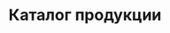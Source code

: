 ---
layout: production
title: "Каталог продукции"
description: "Внимание! В каталоге указаны оптовые цены (заказ от 30шт любых наименований) с НДС 20%."
metadescription: "ХаусФреш | Маффины, Хлеб, Чиабатта, Булочки, Мини багеты, Сэндвичи, Торты, Салаты, Комплексные обеды, Собственное производство, Минск Беларусь"
sitetitle: "Сэндвичи, Торты, Выпечка, Салаты, Обеды | ХаусФреш"
category:
- categoryTitle: Сэндвичи запеченные
  issueDate: "Срок хранения и реализации: охлажденные сэндвичи: при t°: от +2°Cдо +6°C - 12 часов; замороженные сэндвичи: при t°-18°C- 30 суток, после разморозки при t°: от +2°Cдо +6°C - 12 часов"
  categoryId: sandwich
  items:
  - itemTitle: Сэндвич с ветчиной на светлом багете
    itemCooledID: "0031"
    itemFrozenID: "0032"	
    itemSubTitle: охлаждённый/замороженный
    itemImg: /img/catalog/sandwich/1.jpg
    itemImgAlt: Сэндвич запеченный с ветчиной | ХаусФреш
    itemIngredients: Багет «Белый» с кунжутом, сыр Сулугуни, сыр плавленый, ветчина к/в, огурец свежий, помидор свежий, салат "Айсберг", майонез.
    itemWeight: 250
    itemPrice: 2.82
  - itemTitle: Сэндвич с ветчиной на тёмном багете
    itemCooledID: "0033"
    itemFrozenID: "0034"
    itemSubTitle: охлаждённый/замороженный
    itemImg: /img/catalog/sandwich/1.jpg
    itemImgAlt: Сэндвич запеченный с ветчиной | ХаусФреш
    itemIngredients: Багет «Прованский» темный, сыр Сулугуни, сыр плавленый, ветчина к/в, огурец свежий, помидор свежий, салат "Айсберг", майонез.
    itemWeight: 250
    itemPrice: 2.82
  - itemTitle: Сэндвич с говядиной на светлом багете
    itemCooledID: "0027"
    itemFrozenID: "0028"
    itemSubTitle: охлаждённый/замороженный
    itemImg: /img/catalog/sandwich/2.jpg
    itemImgAlt: Сэндвич запеченный с говядиной | ХаусФреш
    itemIngredients: Багет «Белый» с кунжутом, сыр Голландский, сыр плавленый, огурец свежий, помидор свежий, капуста пряная, майонез, кетчуп, говядина к/в.
    itemWeight: 250
    itemPrice: 2.94
  - itemTitle: Сэндвич с говядиной на тёмном багете
    itemCooledID: "0029"
    itemFrozenID: "0030"
    itemSubTitle: охлаждённый/замороженный
    itemImg: /img/catalog/sandwich/2.jpg
    itemImgAlt: Сэндвич запеченный с говядиной | ХаусФреш
    itemIngredients: Багет «Прованский» темный, сыр Голландский, сыр плавленый, огурец свежий, помидор свежий, капуста пряная, майонез, кетчуп, говядина к/в.
    itemWeight: 250
    itemPrice: 2.94
  - itemTitle: Сэндвич с салями на светлом багете
    itemCooledID: "0023"
    itemFrozenID: "0024"
    itemSubTitle: охлаждённый/замороженный
    itemImg: /img/catalog/sandwich/3.jpg
    itemImgAlt: Сэндвич запеченный с салями | ХаусФреш
    itemIngredients: Багет «Белый» с кунжутом, сыр Голландский твёрдый, колбаса салями с/к, капуста пекинская, огурцы маринованные, морковь по-корейски, майонез, сыр плавленый, лук красный.
    itemWeight: 250
    itemPrice: 2.82
  - itemTitle: Сэндвич с салями на тёмном багете
    itemCooledID: "0025"
    itemFrozenID: "0026"
    itemSubTitle: охлаждённый/замороженный
    itemImg: /img/catalog/sandwich/3.jpg
    itemImgAlt: Сэндвич запеченный с салями | ХаусФреш
    itemIngredients: Багет «Прованский» темный, сыр Голландский твёрдый, колбаса салями с/к, капуста пекинская, огурцы маринованные, морковь по-корейски, майонез, сыр плавленый, лук красный.
    itemWeight: 250
    itemPrice: 2.82
  - itemTitle: Сэндвич с курицей на светлом багете
    itemCooledID: "0019"
    itemFrozenID: "0020"
    itemSubTitle: охлаждённый/замороженный
    itemImg: /img/catalog/sandwich/4.jpg
    itemImgAlt: Сэндвич запеченный с курицей | ХаусФреш
    itemIngredients: Багет «Белый» с кунжутом, сыр Голландский, сыр плавленый, огурец свежий, лист салата «Айсберг», кукуруза консервированная, соус «Чесночный», рулет куриный.
    itemWeight: 250
    itemPrice: 2.82
  - itemTitle: Сэндвич с курицей на тёмном багете
    itemCooledID: "0021"
    itemFrozenID: "0022"
    itemSubTitle: охлаждённый/замороженный
    itemImg: /img/catalog/sandwich/4.jpg
    itemImgAlt: Сэндвич запеченный с курицей | ХаусФреш
    itemIngredients: Багет «Прованский» темный, сыр Голландский, сыр плавленый, огурец свежий, лист салата «Айсберг», кукуруза консервированная, соус «Чесночный», рулет куриный.
    itemWeight: 250
    itemPrice: 2.82
  - itemTitle: Сэндвич «Нежная курочка» на светлом багете
    itemCooledID: "0082"
    itemFrozenID: "0083"
    itemSubTitle: охлаждённый/замороженный
    itemImg: /img/catalog/sandwich/9.jpg
    itemImgAlt: Сэндвич запеченный Нежная курочка | ХаусФреш
    itemIngredients: Багет «Белый» с кунжутом, сыр Голландский твердый, ветчина куриная, капуста «Пекинская», перец болгарский свежий, оливки б/к, сыр плавленый, майонез, укроп.
    itemWeight: 250
    itemPrice: 2.82
  - itemTitle: Сэндвич «Нежная курочка» на тёмном багете
    itemCooledID: "0094"
    itemFrozenID: "0095"
    itemSubTitle: охлаждённый/замороженный
    itemImg: /img/catalog/sandwich/9.jpg
    itemImgAlt: Сэндвич запеченный Нежная курочка | ХаусФреш
    itemIngredients: Багет «Прованский» темный, сыр Голландский твердый, ветчина куриная, капуста «Пекинская», перец болгарский свежий, оливки б/к, сыр плавленый, майонез, укроп.
    itemWeight: 250
    itemPrice: 2.82
  - itemTitle: Сэндвич «Калифорния» на светлом багете
    itemCooledID: "0084"
    itemFrozenID: "0085"
    itemSubTitle: охлаждённый/замороженный
    itemImg: /img/catalog/sandwich/9.jpg
    itemImgAlt: Сэндвич запеченный Калифорния | ХаусФреш
    itemIngredients: Багет «Белый» с кунжутом, форель или семга сл/сол., сыр твердый, сыр плавленый, томаты свежие, салат «Айсберг», майонез, соус «Песто».
    itemWeight: 250
    itemPrice: 4.80
  - itemTitle: Сэндвич «Калифорния» на тёмном багете
    itemCooledID: "0096"
    itemFrozenID: "0097"
    itemSubTitle: охлаждённый/замороженный
    itemImg: /img/catalog/sandwich/9.jpg
    itemImgAlt: Сэндвич запеченный Калифорния | ХаусФреш
    itemIngredients: Багет «Прованский» темный, форель или семга сл/сол., сыр твердый, сыр плавленый, томаты свежие, салат «Айсберг», майонез, соус «Песто».
    itemWeight: 250
    itemPrice: 4.80
  - itemTitle: Сэндвич «Пикантный» на светлом багете
    itemCooledID: "0086"
    itemFrozenID: "0087"
    itemSubTitle: охлаждённый/замороженный
    itemImg: /img/catalog/sandwich/9.jpg
    itemImgAlt: Сэндвич запеченный Пикантный | ХаусФреш
    itemIngredients: Багет «Белый» с кунжутом, сыр Голландский твердый, грудка куриная копченая, капуста «Пекинская», огурцы маринованные, соус «Песто», майонез, имбирь маринованный.
    itemWeight: 250
    itemPrice: 2.94
  - itemTitle: Сэндвич «Пикантный» на тёмном багете
    itemCooledID: "0098"
    itemFrozenID: "0099"
    itemSubTitle: охлаждённый/замороженный
    itemImg: /img/catalog/sandwich/9.jpg
    itemImgAlt: Сэндвич запеченный Пикантный | ХаусФреш
    itemIngredients: Багет «Прованский» темный, сыр Голландский твердый, грудка куриная копченая, капуста «Пекинская», огурцы маринованные, соус «Песто», майонез, имбирь маринованный.
    itemWeight: 250
    itemPrice: 2.94
  - itemTitle: Сэндвич «Охотничий» на светлом багете
    itemCooledID: "0067"
    itemFrozenID: "0068"
    itemSubTitle: охлаждённый/замороженный
    itemImg: /img/catalog/sandwich/9.jpg
    itemImgAlt: Сэндвич запеченный Охотничий | ХаусФреш
    itemIngredients: Багет «Белый» с кунжутом, сыр Голландский твердый, сыр плавленый, капуста «Пекинская», томаты свежие, перец болгарский свежий, майонез, соус «Чесночный», колбаски «Охотничьи».
    itemWeight: 250
    itemPrice: 2.94
  - itemTitle: Сэндвич «Охотничий» на тёмном багете
    itemCooledID: "0092"
    itemFrozenID: "0093"
    itemSubTitle: охлаждённый/замороженный
    itemImg: /img/catalog/sandwich/9.jpg
    itemImgAlt: Сэндвич запеченный Охотничий | ХаусФреш
    itemIngredients: Багет «Прованский» темный, сыр Голландский твердый, сыр плавленый, капуста «Пекинская», томаты свежие, перец болгарский свежий, майонез, соус «Чесночный», колбаски «Охотничьи».
    itemWeight: 250
    itemPrice: 2.94
- categoryTitle: Французские мини багеты запеченные
  issueDate: "Срок хранения и реализации: охлажденные без заморозки - при t°: от +2°Cдо +6°C - 12 часов, замороженные - при t°при -18°C- 30 суток, после разморозки - при t°: от +2°Cдо +6°C - 12 часов"
  categoryId: fr-baguette
  items:
  - itemTitle: Светлый багет, фаршированный курицей и грибами
    itemCooledID: "0015"
    itemFrozenID: "0016"
    itemSubTitle: охлаждённый/замороженный
    itemImg: /img/catalog/fr-baguette/фарш багет курица грибы на светлом багете.jpg
    itemImgAlt: Французский мини багет запеченный фаршированный курицей и грибами на светлом багете | ХаусФреш
    itemIngredients: Багет «Белый» с кунжутом, филе куриное, шампиньоны маринованные, сыр «Голландский», лук репчатый, петрушка свежая, горчица, майонез, масло растительное. 
    itemWeight: 185
    itemPrice: 2.64
  - itemTitle: Тёмный багет, фаршированный курицей и грибами
    itemCooledID: "0017"
    itemFrozenID: "0018"
    itemSubTitle: охлаждённый/замороженный
    itemImg: /img/catalog/fr-baguette/фарш багет курица грибы на тёмном багете.jpg
    itemImgAlt: Французский мини багет запеченный фаршированный курицей и грибами на тёмном багете | ХаусФреш
    itemIngredients: Багет «Прованский» темный, филе куриное, шампиньоны маринованные, сыр «Голландский», лук репчатый, петрушка свежая, горчица, майонез, масло растительное. 
    itemWeight: 185
    itemPrice: 2.64
  - itemTitle: Светлый багет с начинкой из ветчины и сыра
    itemCooledID: "0011"
    itemFrozenID: "0012"
    itemSubTitle: охлаждённый/замороженный
    itemImg: /img/catalog/fr-baguette/фарш багет ветчина сыр на светлом багете.jpg
    itemImgAlt: Французский мини багет запеченный с начинкой из ветчины и сыра на светлом багете | ХаусФреш
    itemIngredients: Багет «Белый» с кунжутом, ветчина копчёно-варёная, огурец маринованный, томаты свежие, сыр, майонез, кетчуп, петрушка свежая. 
    itemWeight: 185
    itemPrice: 2.64
  - itemTitle: Тёмный багет с начинкой из ветчины и сыра
    itemCooledID: "0013"
    itemFrozenID: "0014"
    itemSubTitle: охлаждённый/замороженный
    itemImg: /img/catalog/fr-baguette/фарш багет ветчина сыр на тёмном багете.jpg
    itemImgAlt: Французский мини багет запеченный с начинкой из ветчины и сыра на тёмном багете | ХаусФреш
    itemIngredients: Багет «Прованский» темный, ветчина копчёно-варёная, огурец маринованный, томаты свежие, сыр, майонез, кетчуп, петрушка свежая.  
    itemWeight: 185	
    itemPrice: 2.64
- categoryTitle: Чиабатта и булочки
  issueDate: "Срок хранения и реализации: охлажденные- 48 часов, замороженные - при t°при -18°C- 30 суток, после разморозки - 48 часов"
  categoryId: bread
  items:
  - itemTitle: Булочка «Французская» светлая
    itemCooledID: "0078"
    itemFrozenID: "0079"
    itemSubTitle: охлаждённая/замороженная
    itemImg: /img/catalog/bread/булочка французская светлая.jpg
    itemImgAlt: Булочка «Французская» светлая | ХаусФреш
    itemIngredients: Мука пшеничная высший сорт, концентрат «ржаные булочки 10%», сахар-песок, маргарин, дрожжи хлебопекарные прессованные, кориандр, экстракт солодовый жидкий «Барлей мальт экстракт экстра дарк» (Barley Malt Extract Extra Dark) 
    itemWeight: 50
    itemPrice: 0.30
  - itemTitle: Булочка «Французская» тёмная с посыпкой
    itemCooledID: "0080"
    itemFrozenID: "0081"
    itemSubTitle: охлаждённая/замороженная
    itemImg: /img/catalog/bread/булочка французская тёмная.jpg
    itemImgAlt: Булочка «Французская» тёмная | ХаусФреш
    itemIngredients: Мука пшеничная высший сорт, солод темный, концентрат «ржаные булочки 10%», сахар-песок, маргарин, дрожжи хлебопекарные прессованные, кориандр, экстракт солодовый жидкий «Барлей мальт экстракт экстра дарк»(Barley Malt Extract Extra Dark) 
    itemWeight: 50
    itemPrice: 0.30
  - itemTitle: Чиабатта темный
    itemCooledID: "0090"
    itemFrozenID: "0091"
    itemSubTitle: охлаждённый/замороженный
    itemImg: /img/catalog/bread/чиабата темный.jpg
    itemImgAlt: Чиабатта тёмный | ХаусФреш
    itemIngredients: Мука пшеничная высший сорт, концентрат «ржаные булочки 10%», дрожжи хлебопекарные прессованные, мука ржаная хлебопекарная (на разделку), масло растительное 
    itemWeight: 150
    itemPrice: 0.72
  - itemTitle: Чиабатта темный
    itemCooledID: "0075"
    itemFrozenID: "0076"
    itemSubTitle: охлаждённый/замороженный
    itemImg: /img/catalog/bread/чиабата темный.jpg
    itemImgAlt: Чиабатта тёмный | ХаусФреш
    itemIngredients: Мука пшеничная высший сорт, концентрат «ржаные булочки 10%», дрожжи хлебопекарные прессованные, мука ржаная хлебопекарная (на разделку), масло растительное 
    itemWeight: 250
    itemPrice: 1.38
  - itemTitle: Чиабатта светлый
    itemCooledID: "0088"
    itemFrozenID: "0089"  
    itemSubTitle: охлаждённый/замороженный
    itemImg: /img/catalog/bread/чиабата светлый.jpg
    itemImgAlt: Чиабатта светлый | ХаусФреш
    itemIngredients: Мука пшеничная высший сорт, смесь для х/б изделий «Pane avena» (Пане Авена), мука ржаная хлебопекарная обдирная, масло подсолнечное рафинированное дезодорированное, дрожжи хлебопекарные сухие 
    itemWeight: 150
    itemPrice: 0.66
  - itemTitle: Чиабатта светлый
    itemCooledID: "0073"
    itemFrozenID: "0074" 
    itemSubTitle: охлаждённый/замороженный
    itemImg: /img/catalog/bread/чиабата светлый.jpg
    itemImgAlt: Чиабатта светлый | ХаусФреш
    itemIngredients: Мука пшеничная высший сорт, смесь для х/б изделий «Pane avena» (Пане Авена), мука ржаная хлебопекарная обдирная, масло подсолнечное рафинированное дезодорированное, дрожжи хлебопекарные сухие 
    itemWeight: 250
    itemPrice: 1.32
- categoryTitle: Багеты 
  issueDate: "Срок хранения и реализации: охлажденные - 48 часов, замороженные - при t°при -18°C- 30 суток, после разморозки- 48 часов"
  categoryId: baguette
  items:
  - itemTitle: Багет «Белый» с кунжутом
    itemCooledID: "0001"
    itemFrozenID: "0002"
    itemSubTitle: охлаждённый/замороженный
    itemImg: /img/catalog/baguette/белый с кунжутом.jpg
    itemImgAlt: Багет белый с кунжутом | ХаусФреш
    itemIngredients: Мука, сахар, соль, дрожжи, мегостабил (улучшитель), маргарин, сухое молоко, вода, кунжут 
    itemWeight: 170
    itemPrice: 0.84
  - itemTitle: Багет «Прованский» темный
    itemCooledID: "0003"
    itemFrozenID: "0004"
    itemSubTitle: охлаждённый/замороженный
    itemImg: /img/catalog/baguette/прованский тёмный.jpg
    itemImgAlt: Багет прованский тёмный | ХаусФреш
    itemIngredients: Мука, семена подсолнуха, солод темный, вода, мегостабил (улучшитель), сахар, соль, дрожжи, овсяные хлопья, отруби пшеничные 
    itemWeight: 180
    itemPrice: 0.72
  - itemTitle: Багет «Фитнес» с морковью
    itemCooledID: "0009"
    itemFrozenID: "0010"
    itemSubTitle: охлаждённый/замороженный
    itemImg: /img/catalog/baguette/фитнес с морковью.jpg
    itemImgAlt: Багет фитнес с морковью | ХаусФреш
    itemIngredients: Мука, отруби пшеничные, кунжут, вода, мегостабил (улучшитель), клейковина, дрожжи, сахар, соль, солод светлый, солод темный, морковь свежая 
    itemWeight: 220
    itemPrice: 0.72
  - itemTitle: Багет «Зеленый» со шпинатом 
    itemCooledID: "0007"
    itemFrozenID: "0008"
    itemSubTitle: охлаждённый/замороженный
    itemImg: /img/catalog/baguette/зелёный со шпинатом.jpg
    itemImgAlt: Багет зелёный со шпинатом | ХаусФреш
    itemIngredients: Мука, сахар, соль, дрожжи, мегостабил (улучшитель), маргарин, сухое молоко, вода, шпинат замороженный 
    itemWeight: 180
    itemPrice: 0.84
  - itemTitle: Багет «Красный» с паприкой 
    itemCooledID: "0005"
    itemFrozenID: "0006"
    itemSubTitle: охлаждённый/замороженный
    itemImg: /img/catalog/baguette/красный с паприкой.jpg
    itemImgAlt: Багет красный с паприкой | ХаусФреш
    itemIngredients: Мука, сахар, соль, дрожжи, мегостабил (улучшитель), маргарин, сухое молоко, вода, паприка молотая(пряность) 
    itemWeight: 185
    itemPrice: 0.84
- categoryTitle: Торты
  issueDate: "Срок хранения и реализации: охлажденные без заморозки - при t°: от +2°Cдо +6°C - 5 суток, замороженные десерты - при t°при -18°C- 90 суток, после разморозки - при t°: от +2°Cдо +6°C - 5 суток"
  categoryId: cake
  items:
  - itemTitle: Торт «Фруктовый»
    itemCooledID: "0043"
    itemFrozenID: "0044"
    itemType: cake
    itemSubTitle: охлаждённый/замороженный
    itemImg: /img/catalog/cake/фруктовый.jpg
    itemImgAlt: Торт фруктовый | ХаусФреш
    itemIngredients: Мука пшеничная, сахар, крем на раст. маслах, меланж, паста кондитерская «Йогуртово-клубничная», вода, смесь для кондитерских изделий, сухая смесь для приготовления крема, коньяк или бренди или вино десертное, ароматизатор пищевой идентичный натуральному «Ром», начинка сахарная, конфитюр «Брусничный» термостабильный, кондитерский гель белый шоколад, глазури жировые, кондитерские и какаосодержащие, арахис жареные лепестки
    itemWeight: 1200
    itemPrice: 18.60
  - itemTitle: Торт «Морковный»
    itemCooledID: "0053"
    itemFrozenID: "0054"
    itemType: cake
    itemSubTitle: охлаждённый/замороженный
    itemImg: /img/catalog/cake/морковный.jpg
    itemImgAlt: Торт морковный | ХаусФреш
    itemIngredients: Мука пшеничная, сахар, крем на растительных маслах, вода питьевая, морковь свежая, сыр «Маскарпоне», масло подсолнечное рафинированное, ядро грецкого ореха, пудра сахарная, яйца куриные пищевые,корица
    itemWeight: 1200
    itemPrice: 18.24
  - itemTitle: Торт «Три шоколада»
    itemCooledID: "0049"
    itemFrozenID: "0050"
    itemType: cake
    itemSubTitle: охлаждённый/замороженный
    itemImg: /img/catalog/cake/3 шоколада.jpg
    itemImgAlt: Торт Три шоколада | ХаусФреш
    itemIngredients: Мука пшеничная, сахар, маргарин, меланж, паста кондитерская шоколадная, помадка (сахарная) в порошке белая, вода, смесь для кондитерских изделий, коньяк или бренди или вино десертное, какао-порошок, ароматизатор пищевой идентичный натуральному «Ром», сироп сахарный, кондитерский гель шоколадный, фруктовая начинка «Конфитюр вишня», глазури жировые, кондитерские и какаосодержащие
    itemWeight: 1200
    itemPrice: 18.24
  - itemTitle: Торт «Зеленый чай с белым шоколадом»
    itemCooledID: "0051"
    itemFrozenID: "0052"
    itemType: cake
    itemSubTitle: охлаждённый/замороженный
    itemImg: /img/catalog/cake/зеленый чай.jpg
    itemImgAlt: Торт Зелёный чай с белым шоколадом | ХаусФреш
    itemIngredients: Мука пшеничная высший сорт, крем на растительных маслах, сахар, меланж, вода, сухая смесь для приготовления крема, смесь для кондитерских изделий, какао-порошок, коньяк или бренди или вино десертное, ароматизатор пищевой идентичный натуральному «Ром», кондитерский гель белый шоколад, конфитюр «Грушевый» термостабильный, глазури жировые, кондитерские и какаосодержащие 
    itemWeight: 1200
    itemPrice: 18.24
  - itemTitle: Торт «Шоколадный Брауни»
    itemCooledID: "0065"
    itemFrozenID: "0066"
    itemType: cake
    itemSubTitle: охлаждённый/замороженный
    itemImg: /img/catalog/cake/шокол брауни.jpg
    itemImgAlt: Торт Шоколадный брауни | ХаусФреш
    itemIngredients: Мука пшеничная высший сорт, сахар, масло подсолнечное рафинированное дезодорированое, вода, яйца куриные пищевые, смесь Коро-левский шоко-маффин, глазурь кондитерская какао-содержащая, арахис жареный (лепестки), кондитерский гель шоколадный (Royal Miroir Chocolate)
    itemWeight: 1000
    itemPrice: 16.20
  - itemTitle: Торт «Ореховый Сара Бернар»
    itemCooledID: "0055"
    itemFrozenID: "0056"
    itemType: cake
    itemSubTitle: охлаждённый/замороженный
    itemImg: /img/catalog/cake/ореховый.jpg
    itemImgAlt: Торт ореховый Сара Бернар | ХаусФреш
    itemIngredients: Мука пшеничная высший сорт, сахар, крем на растительных маслах, меланж, паста кондитерская ореховая, вода, смесь для кондитерских изделий, сухая смесь для приготовления крема, коньяк или бренди или вино десертное, ароматизатор пищевой идентичный натуральному «Ром», начинка сахарная, конфитюр грушевый термостабильный, кондитерский гель белый шоколад, глазури жировые, кондитерские и какаосодержащие  
    itemWeight: 1200
    itemPrice: 18.60
  - itemTitle: Торт «Наполеон»
    itemCooledID: "0057"
    itemFrozenID: "0058"
    itemType: cake
    itemSubTitle: охлаждённый/замороженный
    itemImg: /img/catalog/cake/наполеон.jpg
    itemImgAlt: Торт Наполеон | ХаусФреш
    itemIngredients: Мука пшеничная высший сорт, сливки растительные, масло сливочное, вода питьевая, крем для выпечки «Вена», меланж, соль, кислота лимонная 
    itemWeight: 1200
    itemPrice: 14.04
  - itemTitle: Торт «Медовик»
    itemCooledID: "0059"
    itemFrozenID: "0060"
    itemType: cake
    itemSubTitle: охлаждённый/замороженный
    itemImg: /img/catalog/cake/медовик.jpg
    itemImgAlt: Торт Медовик | ХаусФреш
    itemIngredients: Мука пшеничная высший сорт, яйца куриные пищевые, сироп сахарный, масло подсолнечное рафинированное дезодорированое, сахар, вода питьевая, крем для выпечки, комплексная пищевая добавка или смесь для мучн.кондит. изделий, сметана, пудра сахарная, семена кунжута
    itemWeight: 1000
    itemPrice: 13.20
  - itemTitle: Торт «Тирамису»
    itemCooledID: "0039"
    itemFrozenID: "0040"
    itemType: cake
    itemSubTitle: охлаждённый/замороженный
    itemImg: /img/catalog/cake/тирамису.jpg
    itemImgAlt: Торт Тирамису | ХаусФреш
    itemIngredients: Мука пшеничная высший сорт, сухая смесь для приготовления десерта Тирамису, вода питьевая, меланж, крем на растительных маслах, сахар, смесь для кондитерских изделий, коньяк или вино десертное, кофе молотый, эссенция ромовая, глазури жировые, кондитерские и какаосодержащие, какао-порошок, пудра сахарная  
    itemWeight: 1200
    itemPrice: 17.40
  - itemTitle: Торт «Чизкейк классический»
    itemCooledID: "0047"
    itemFrozenID: "0048"
    itemType: cake
    itemSubTitle: охлаждённый/замороженный
    itemImg: /img/catalog/cake/чизкейк классич.jpg
    itemImgAlt: Торт Чизкейк классический | ХаусФреш
    itemIngredients: Мука пшеничная, творог , вода питьевая, сухая смесь для приготовления творожной начинки, яйца куриные, маргарин, сахар, сухая смесь для кондитерских изделий, пекарский порошок, соль, фрукты консервированные в сиропе, конфитюр «Лимонный» термостабильный 
    itemWeight: 1200
    itemPrice: 14.64
  - itemTitle: Торт «Чизкейк шоколадный»
    itemCooledID: "0063"
    itemFrozenID: "0064"
    itemType: cake
    itemSubTitle: охлаждённый/замороженный
    itemImg: /img/catalog/cake/чизкейк шоколад.jpg
    itemImgAlt: Торт Чизкейк шоколадный | ХаусФреш
    itemIngredients: Мука пшеничная, творог , вода питьевая, сухая смесь для приготовления творожной начинки, яйца куриные, маргарин, сахар, пекарский порошок, соль, кондитерский гель шоколадный (Royal Miroir Chocolate)
    itemWeight: 1200
    itemPrice: 18.60
  - itemTitle: Торт «Творожный»
    itemCooledID: "0061"
    itemFrozenID: "0062"
    itemType: cake
    itemSubTitle: охлаждённый/замороженный
    itemImg: /img/catalog/cake/творожный.jpg
    itemImgAlt: Торт творожный | ХаусФреш
    itemIngredients: Творог , мука пшеничная, вода питьевая, сахар, масло подсолнечное рафинированное, концентрат , крем для выпечки, сухая смесь для приготовления творожной начинки, яйца куриные, сухая смесь для кондитерских изделий, ягоды быстрозамороженные (Клубника) или др., конфитюр «Лимонный» термостабильный  
    itemWeight: 1200
    itemPrice: 16.80
  - itemTitle: Торт «Фруктово-ягодный в стакане»
    itemCooledID: "0045"
    itemFrozenID: "0046"
    itemSubTitle: охлаждённый/замороженный
    itemImg: /img/catalog/cake/фруктово-ягодный в стакане.jpg
    itemImgAlt: Торт фруктово-ягодный в стакане | ХаусФреш
    itemIngredients: Мука пшеничная, сахар, крем на растительных маслах, меланж, паста кондитерская «Йогуртово-клубничная», вода питьевая, смесь для кондитерских изделий, сухая смесь для приготовления крема, коньяк или бренди или вино десертное, ароматизатор пищевой идентичный натуральному «Ром», начинка сахарная, конфитюр «Брусничный» термостабильный, кондитерский гель белый шоко-лад, глазури жировые, кондитерские и какаосодержащие, арахис жареные лепестки
    itemWeight: 160
    itemPrice: 2.40
  - itemTitle: Торт «Тирамису в стакане»
    itemCooledID: "0041"
    itemFrozenID: "0042"
    itemSubTitle: охлаждённый/замороженный
    itemImg: /img/catalog/cake/тирамису в стакане.jpg
    itemImgAlt: Торт Тирамису в стакане | ХаусФреш
    itemIngredients: Мука пшеничная высший сорт, сухая смесь для при-готовления десерта Тирамису, вода питьевая, меланж, крем на растительных маслах, сахар, смесь для кондитерских изделий, коньяк или вино десертное, кофе молотый, эссенция ромовая, глазури жировые, кондитерские и какаосодержащие, какао-порошок, пудра сахарная
    itemWeight: 160
    itemPrice: 2.40
- categoryTitle: Выпечка 
  issueDate: "Срок хранения и реализации: охлажденные без заморозки - при t°: от +2°Cдо +6°C - 5 суток, замороженные - при t°при -18°C- 30 суток, после разморозки - при t°: от +2°Cдо +6°C - 5 суток"
  categoryId: bakery
  items:
  - itemTitle: Трубочка со сгущёнкой
    itemCooledID: "0187"
    itemSubTitle: охлаждённая
    itemImg: /img/catalog/bakery/трубочка со сгущёнкой.jpg
    itemImgAlt: Трубочка со сгущёнкой | ХаусФреш
    itemIngredients: Мука пшеничная высшего сорта, маргарин, меланж, сахар-песок, дрожжи прессованные, молоко цельное, соль, сгущенка 
    itemWeight: 100
    itemPrice: 1.08
  - itemTitle: Слойка с грушей
    itemCooledID: "0188"
    itemFrozenID: "0189"
    itemSubTitle: охлаждённая/замороженная
    itemImg: /img/catalog/bakery/слойка с грушей.jpg
    itemImgAlt: Слойка с грушей | ХаусФреш
    itemIngredients: Мука пшеничная высшего сорта, маргарин, соль, сахар-песок, дрожжи прессованные, джем 
    itemWeight: 75
    itemPrice: 0.78
  - itemTitle: Слойка с вишней
    itemCooledID: "0190"
    itemFrozenID: "0191"
    itemSubTitle: охлаждённая/замороженная
    itemImg: /img/catalog/bakery/слойка с вишней.jpg
    itemImgAlt: Слойка с вишней | ХаусФреш
    itemIngredients: Мука пшеничная высшего сорта, маргарин, соль, сахар-песок, дрожжи прессованные, джем 
    itemWeight: 75
    itemPrice: 0.78
  - itemTitle: Слойка с сыром
    itemCooledID: "0261"
    itemFrozenID: "0262"
    itemSubTitle: охлаждённая/замороженная
    itemImg: /img/catalog/bakery/слойка с сыром.jpg
    itemImgAlt: Слойка с сыром | ХаусФреш
    itemIngredients: Мука пшеничная высшего сорта, маргарин, соль, дрожжи прессованные, сыр 
    itemWeight: 75
    itemPrice: 0.96
  - itemTitle: Круассан с шоколадом 
    itemCooledID: "0192"
    itemFrozenID: "0193"
    itemSubTitle: охлаждённый/замороженный
    itemImg: /img/catalog/bakery/круассан с шоколадом.jpg
    itemImgAlt: Круассан с шоколадом | ХаусФреш
    itemIngredients: Мука пшеничная высшего сорта, масло крестьянское, яичный желток, яичный белок, сметана, сахарная пудра, шоколад 
    itemWeight: 50
    itemPrice: 0.72
- categoryTitle: Маффины
  issueDate: "Срок хранения и реализации: охлажденные без заморозки - при t°: от +2°Cдо +6°C - 5 суток, замороженные - при t°при -18°C- 30 суток, после разморозки - при t°: от +2°Cдо +6°C - 5 суток"
  categoryId: maffin
  items:
  - itemTitle: Маффин классический
    itemCooledID: "0035"
    itemFrozenID: "0036"
    itemSubTitle: охлаждённый/замороженный
    itemImg: /img/catalog/maffin/маффин классич.jpg
    itemImgAlt: Маффин классический | ХаусФреш
    itemIngredients: Мука пшеничная высший сорт, сахар-песок, масло растительное, яйца куриные пищевые, вода питьевая, смесь Королевский ванильный маффин 
    itemWeight: 100
    itemPrice: 1.44
  - itemTitle: Маффин шоколадный
    itemCooledID: "0037"
    itemFrozenID: "0038"  
    itemSubTitle: охлаждённый/замороженный
    itemImg: /img/catalog/maffin/маффин шокол.jpg
    itemImgAlt: Маффин шоколадный | ХаусФреш
    itemIngredients: Мука пшеничная высший сорт, масло растительное, сахар-песок, яйца куриные пищевые, вода питьевая, смесь Королевский шоко-маффин 
    itemWeight: 100
    itemPrice: 1.44
- categoryTitle: Салаты 
  issueDate: "Срок хранения и реализации: при t°от +2°Cдо +6°C - 12 часов заправленные, 18 часов не заправленные"
  categoryId: salads
  items:
  - itemTitle: Салат «Императорский»
    itemCooledID: "0253"
    itemImg: /img/catalog/salads/императорский.jpg
    itemImgAlt: Салат Императорский | ХаусФреш
    itemIngredients: Салат «Айсберг», сыр твердый, отварное филе куриное, томаты свежие, сухарики, яйцо куриное, соевый соус, майонез
    itemWeight: 200
    itemPrice: 2.82
  - itemTitle: Салат «Императорский»
    itemCooledID: "0294"
    itemImg: /img/catalog/salads/императорский.jpg
    itemImgAlt: Салат Императорский | ХаусФреш
    itemIngredients: Салат «Айсберг», сыр твердый, отварное филе куриное, томаты свежие, сухарики, яйцо куриное, соевый соус, майонез
    itemWeight: 150
    itemPrice: 2.10
  - itemTitle: Салат «Под шубой»
    itemCooledID: "0254"
    itemImg: /img/catalog/salads/сельдь под шубой.jpg
    itemImgAlt: Салат Под шубой | ХаусФреш
    itemIngredients: Сельдь соленая (филе), картофель, свекла, морковь, яйцо куриное, лук репчатый, капуста пекинская, майонез
    itemWeight: 200
    itemPrice: 2.82
  - itemTitle: Салат «Под шубой»
    itemCooledID: "0272"
    itemImg: /img/catalog/salads/сельдь под шубой.jpg
    itemImgAlt: Салат Под шубой | ХаусФреш
    itemIngredients: Сельдь соленая (филе), картофель, свекла, морковь, яйцо куриное, лук репчатый, капуста пекинская, майонез
    itemWeight: 150
    itemPrice: 1.80
  - itemTitle: Салат «Стрелы амура»
    itemCooledID: "0255"
    itemImg: /img/catalog/salads/стрелы амура.jpg
    itemImgAlt: Салат Стрелы амура | ХаусФреш
    itemIngredients: Крабовые палочки, кукуруза консервированная, капуста пекинская, яйцо куриное, огурец консервированный, майонез, соевый соус
    itemWeight: 200
    itemPrice: 2.70
  - itemTitle: Салат «Стрелы амура»
    itemCooledID: "0293"
    itemImg: /img/catalog/salads/стрелы амура.jpg
    itemImgAlt: Салат Стрелы амура | ХаусФреш
    itemIngredients: Крабовые палочки, кукуруза консервированная, капуста пекинская, яйцо куриное, огурец консервированный, майонез, соевый соус
    itemWeight: 150
    itemPrice: 2.10
  - itemTitle: Салат «Оливье классический»
    itemCooledID: "0256"
    itemImg: /img/catalog/salads/канделябр.jpg
    itemImgAlt: Салат Оливье классический | ХаусФреш
    itemIngredients: Филе куриное, картофель, морковь, горошек консервированный, огурец маринованный, капуста пекинская, яйцо куриное, майонез
    itemWeight: 200
    itemPrice: 2.70
  - itemTitle: Салат «Оливье классический»
    itemCooledID: "0291"
    itemImg: /img/catalog/salads/канделябр.jpg
    itemImgAlt: Салат Оливье классический | ХаусФреш
    itemIngredients: Филе куриное, картофель, морковь, горошек консервированный, огурец маринованный, капуста пекинская, яйцо куриное, майонез
    itemWeight: 150
    itemPrice: 2.10
  - itemTitle: Салат «Лесная иллюзия»
    itemCooledID: "0257"
    itemImg: /img/catalog/salads/лесная иллюзия.jpg
    itemImgAlt: Салат Лесная иллюзия | ХаусФреш
    itemIngredients: Ветчина куриная, шампиньоны маринованные, морковь, картофель, огурец маринованный, капуста пекинская, яйцо куриное, майонез, кетчуп
    itemWeight: 200
    itemPrice: 2.70
  - itemTitle: Салат «Лесная иллюзия»
    itemCooledID: "0290"
    itemImg: /img/catalog/salads/лесная иллюзия.jpg
    itemImgAlt: Салат Лесная иллюзия | ХаусФреш
    itemIngredients: Ветчина куриная, шампиньоны маринованные, морковь, картофель, огурец маринованный, капуста пекинская, яйцо куриное, майонез, кетчуп
    itemWeight: 150
    itemPrice: 2.10
  - itemTitle: Салат «Бонапарт»
    itemCooledID: "0258"
    itemImg: /img/catalog/salads/бонапарт.jpg
    itemImgAlt: Салат Бонапарт | ХаусФреш
    itemIngredients: Капуста краснокочанная, томаты свежие, огурцы свежие, капуста пекинская, горошек консерви-рованный, кукуруза консервиро-ванная, лук зеленый(перо), майонез, горчица французская
    itemWeight: 200
    itemPrice: 2.70
  - itemTitle: Салат «Бонапарт»
    itemCooledID: "0273"
    itemImg: /img/catalog/salads/бонапарт.jpg
    itemImgAlt: Салат Бонапарт | ХаусФреш
    itemIngredients: Капуста краснокочанная, томаты свежие, огурцы свежие, капуста пекинская, горошек консерви-рованный, кукуруза консервиро-ванная, лук зеленый(перо), майонез, горчица французская
    itemWeight: 150
    itemPrice: 2.10
  - itemTitle: Салат «Мексиканский с фасолью»
    itemCooledID: "0259"
    itemImg: /img/catalog/salads/мексиканский.jpg
    itemImgAlt: Салат Мексиканский | ХаусФреш
    itemIngredients: Филе куриное, сыр Фета, огурцы свежие, томаты свежие, фасоль консервированная, сухарики, оливки, соевый соус, масло растительное, лист салата
    itemWeight: 200
    itemPrice: 2.82
  - itemTitle: Салат «Мексиканский с фасолью»
    itemCooledID: "0292"
    itemImg: /img/catalog/salads/мексиканский.jpg
    itemImgAlt: Салат Мексиканский | ХаусФреш
    itemIngredients: Филе куриное, сыр Фета, огурцы свежие, томаты свежие, фасоль консервированная, сухарики, оливки, соевый соус, масло растительное, лист салата
    itemWeight: 150
    itemPrice: 2.10
  - itemTitle: Салат «Венецианский»
    itemCooledID: "0260"
    itemImg: /img/catalog/salads/венецианский.jpg
    itemImgAlt: Салат Венецианский | ХаусФреш
    itemIngredients: Ветчина, огурец свежий, редис свежий, томаты свежие, морковь свежая, укроп свежий, петрушка свежая, яйцо куриное, масло растительное, сахар, соль, лимон (сок), соевый соус
    itemWeight: 200
    itemPrice: 2.82
  - itemTitle: Салат «Венецианский»
    itemCooledID: "0274"
    itemImg: /img/catalog/salads/венецианский.jpg
    itemImgAlt: Салат Венецианский | ХаусФреш
    itemIngredients: Ветчина, огурец свежий, редис свежий, томаты свежие, морковь свежая, укроп свежий, петрушка свежая, яйцо куриное, масло растительное, сахар, соль, лимон (сок), соевый соус
    itemWeight: 150
    itemPrice: 2.10
- categoryTitle: Комплексные обеды 
  issueDate: 
  categoryId: lunch  
  items:
  - itemTitle: Обед №1
    itemCooledID: "0263"
    itemType: lunch
    itemImg: /img/catalog/lunch/обед 1.jpg
    itemImgAlt: Комплексный обед номер 1 | ХаусФреш
    itemIngredients: 
    salad: Салат «Оливье классический» 150г
    soup: Суп «Солянка сборная мясная» 250г
    meat: Котлета домашняя (свинина, говядина) 100г
    side: Пюре картофельное 150г
    itemWeight:
    itemPrice: 5.86
  - itemTitle: Обед №2
    itemCooledID: "0264"
    itemType: lunch
    itemImg: /img/catalog/lunch/обед 2.jpg
    itemImgAlt: Комплексный обед номер 2 | ХаусФреш
    itemIngredients: 
    salad: Салат «Венецианский» 150г
    soup: Холодник 250г
    meat: Оладьи картофельные фаршированные мясом, со сметаной 200г
    side: 
    itemWeight:
    itemPrice: 5.34
  - itemTitle: Обед №3
    itemCooledID: "0265"
    itemType: lunch
    itemImg: /img/catalog/lunch/обед 3.jpg
    itemImgAlt: Комплексный обед номер 3 | ХаусФреш
    itemIngredients: 
    salad: Салат «Под шубой» 150г
    soup: Бульон куриный с курицей 250г
    meat: Бифштекс «Смак» (курица) 95г
    side: Гречка отварная 150г
    itemWeight:	
    itemPrice: 5.40
  - itemTitle: Обед №4
    itemCooledID: "0266"
    itemType: lunch
    itemImg: /img/catalog/lunch/обед 4.jpg
    itemImgAlt: Комплексный обед номер 4 | ХаусФреш
    itemIngredients: 
    salad: Салат «Бонапарт» 150г
    soup: Суп «Солянка сборная мясная» 250г
    meat: Колобки «Полесские» (свинина, говядина) 140г
    side: Рис отварной 150г
    itemWeight:
    itemPrice: 5.88
  - itemTitle: Обед №5
    itemCooledID: "0267"
    itemType: lunch
    itemImg: /img/catalog/lunch/обед 5.jpg
    itemImgAlt: Комплексный обед номер 5 | ХаусФреш
    itemIngredients: 
    salad: Салат «Лесная иллюзия» 150г
    soup: Холодник 250г
    meat: Птица запеченная с помидорами 100г
    side: Картофель жаренный 150г
    itemWeight:
    itemPrice: 5.46
---
